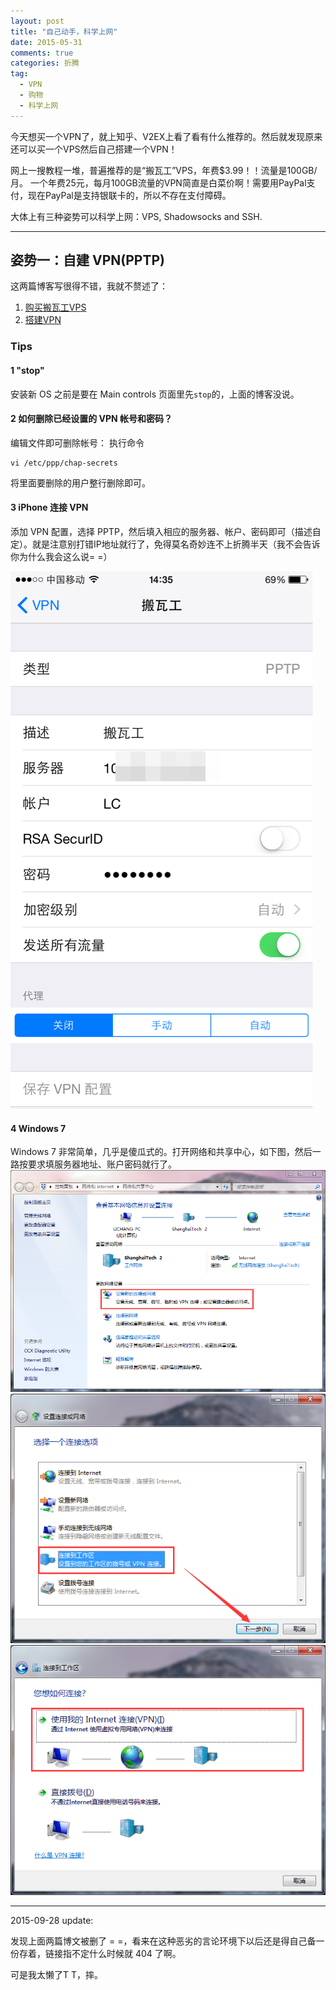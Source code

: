 ```yaml
---
layout: post
title: "自己动手，科学上网"
date: 2015-05-31
comments: true
categories: 折腾
tag: 
  - VPN
  - 购物
  - 科学上网
---
```


今天想买一个VPN了，就上知乎、V2EX上看了看有什么推荐的。然后就发现原来还可以买一个VPS然后自己搭建一个VPN！

网上一搜教程一堆，普遍推荐的是“搬瓦工”VPS，年费$3.99！！流量是100GB/月。
一个年费25元，每月100GB流量的VPN简直是白菜价啊！需要用PayPal支付，现在PayPal是支持银联卡的，所以不存在支付障碍。

大体上有三种姿势可以科学上网：VPS, Shadowsocks and SSH.

---

## 姿势一：自建 VPN(PPTP)

这两篇博客写很得不错，我就不赘述了：

1. [购买搬瓦工VPS](http://www.cnblogs.com/zuike/p/4065586.html)
2. [搭建VPN](http://www.cnblogs.com/zuike/articles/4167182.html)

### Tips

#### 1 "stop"

安装新 OS 之前是要在 Main controls 页面里先`stop`的，上面的博客没说。

#### 2 如何删除已经设置的 VPN 帐号和密码？

编辑文件即可删除帐号：
执行命令

```
vi /etc/ppp/chap-secrets
```

将里面要删除的用户整行删除即可。

#### 3 iPhone 连接 VPN

添加 VPN 配置，选择 PPTP，然后填入相应的服务器、帐户、密码即可（描述自定）。就是注意别打错IP地址就行了，免得莫名奇妙连不上折腾半天（我不会告诉你为什么我会这么说= =）

![就像这样](/assets/images/2015/05/31/vpn-i1.jpg)

#### 4 Windows 7

Windows 7 非常简单，几乎是傻瓜式的。打开网络和共享中心，如下图，然后一路按要求填服务器地址、账户密码就行了。
![第一步](/assets/images/2015/05/31/vpn-w1.png)
![第二步](/assets/images/2015/05/31/vpn-w2.png)
![第三步](/assets/images/2015/05/31/vpn-w3.png)

---

2015-09-28 update:

发现上面两篇博文被删了 = =，看来在这种恶劣的言论环境下以后还是得自己备一份存着，链接指不定什么时候就 404 了啊。

可是我太懒了T T，摔。